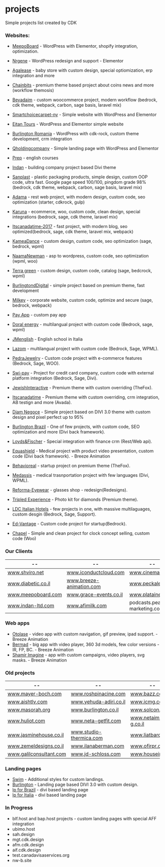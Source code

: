 # projects
Simple projects list created by CDK

### Websites:
* [MeepoBoard](https://www.meepoboard.com) - WordPress with Elementor, shopify integration, optimization.
* [Nrgene](https://www.nrgene.com) - WordPress redesign and support - Elementor
* [Agalease](https://www.agalease-baby.co.il) - baby store with custom design, special optiomization, erp integration and more
* [Chainbits](https://www.chainbits.com) - premium theme based project about coins news and more (workflow themosis)
* [Beyadaim](https://www.beyadaim.com) - custom woocommerce project, modern workflow (bedrock, cdk theme, webpack, carbon, sage basis, laravel mix)
* [Smartchoicecarpet-ny](https://www.smartchoicecarpet-ny.com) - Simple website with WordPress and Elementor

* [Eitan Tours](https://eitan.tours) - WordPress and Elementor simple website
* [Burlington Romania](https://www.burlingtonenglish.ro) - WordPress with cdk-rock, custom theme development, crm integration
* [Qholdingcompany](https://qmd.qholdingcompany.com) - Simple landing page with WordPress and Elementor
* [Prep](https://www.prep.co.il) - english courses
* [Indan](http://ind.cdk.co.il) - building company project based Divi theme
* [Sanplast](https://www.sanplast.co.il/) - plastic packaging products, simple design, custom OOP code, ultra fast. Google page speed 100/100, pingdom grade 98% (bedrock, cdk theme, webpack, carbon, sage basis, laravel mix)
* [Adama](https://www.adamaltd.co.il) - rest web project, with modern design, custom code, seo optimization (starter, cdkrock, gulp)
* [Karuna](https://www.karuna.co.il) - ecommerce, woo, custom code, clean design, special integrations (bedrock, sage, cdk theme, laravel mix)
* [Itscanadatime-2017](https://www.itscanadatime.com) - fast project, with modern blog, seo optimized(bedrock, sage, cdk theme, laravel mix, webpack)
* [KameaDance](https://www.kameadance.com) - custom design, custom code, seo optimization (sage, bedrock, wpml)
* [NaamaNewman](https://www.naamanewman.co.il) - asp to wordpress, custom code, seo optimization (wpml, woo)
* [Terra green](http://www.terragreenmed.com) - custom design, custom code, catalog (sage, bedcrock, wpml)
* [BurlingtondDigital](http://www.burlingtondigital.com) - simple project based on premium theme, fast development
* [Milkey](https://www.milkey.co.ke/) - corporate website, custom code, optimize and secure (sage, bedrock, webpack)
* [Pay App](https://pay.itscanadatime.com) - custom pay app
* [Doral energy](http://doral-energy.com) - multilangual project with custom code (Bedrock, sage, wpml)
* [JMenglish](https://www.jmenglish.it) - English school in Italia
* [Lazom](http://www.lazrom.com) - multilangual project with custom code (Bedrock, Sage, WPML).
* [PedraJewelry](http://pedrajewelry.co.il) - Custom code project with e-commerce features (Bedrock, Sage, WOO).
* [Swi-pay](https://www.swi-pay.com) - Project for credit card company, custom code with external platform integration (Bedrock, Sage, Divi).
* [JewishInteractive](http://jewishinteractive.org) - Premium theme with custom overriding (TheFox).
* [Itscanadatime](https://www.itscanadatime.com) - Premium theme with custom overriding, crm integration, AB testign and more (Avada).
* [Diam Negoce](https://www.diam-negoce.com) - Simple project based on DIVI 3.0 theme with custom design and pixel perfect up to 95%
* [Burlington Brazil](https://www.institutomindset.com.br) - One of few projects, with custom code, SEO optimization and more (Divi back framework).
* [Loyds&Fischer](https://www.lloyds-and-fischer.com) - Special integration with finance crm (Rest/Web api).
* [Equashield](http://www.equashield.com) - Medical project with product video presentation, custom code (Divi back framework). - Breeze Animation
* [Behavioreal](http://www.behavioreal.com) - startup project on premium theme (TheFox).
* [Medassis](http://medassis.org) - medical trasnportation project with few languages (Divi, WPML).
* [Reforma-Eyewear](http://reforma-eyewear.com) - glasses shop - redesign(Redesigns).
* [Tripled Experience](http://tripled-experience.com) - Photo kit for diamonds (Premium theme).
* [LDC Italian Hotels](http://www.ldcitalianhotels.com) - few projects in one, with massive multilaguages, custom desgin (Bedrock, Sage, Support).
* [Ed-Vantage](http://ed-vantage.co/) - Custom code project for startup(Bedrock).
* [Chapel](http://dev.chapel.se) - Simple and clean project for clock concept selling, custom code (Woo)

### Our Clients
--  |  -- | --  |  --
--- | --- | --- | ---
www.shviro.net            | www.iconductcloud.com       | www.cinemall.co.il                | www.tag.org.il
www.diabetic.co.il        | www.breeze-animation.com    | www.peckale.com                   | www.bookkeepers.org.il
www.meepoboard.com        | www.grace-events.co.il      | www.plataine.com                  | www.qaviton.com
www.indan-ltd.com         | www.afimilk.com             | podcasts.peaches-marketing.com    | www.cloudonix.io

### Web apps
* [Otolase](http://otolase.breeze-animation.com/video-app/otolase/) - video app with custom navigation, gif preview, ipad support. - Breeze Animation
* [Bermad](http://fp.bermadsolutions.com) - big app with video player, 360 3d models, few color versions - IR, FP, BC. - Breeze Animation
* [Shamir Imagine](http://imagine.shamir.com) - app with custom campaigns, video players, svg masks. - Breeze Animation

### Old projects
--  |  -- | --  |  --
--- | --- | --- | ---
www.mayer-boch.com      | www.roshpinacine.com    | www.bazz.co         | www.arazimhotel.co.il
www.aishtlv.com         | www.yehuda-adiri.co.il  | www.icmg.co.il      | www.rop.co.il
www.masorah.org         | www.burlington.co.il    | www.solcon.co.il    | www.ez-4u.co.il
www.huliot.com          | www.neta-getfit.com     | www.netaim-g.co.il  | www.monfort.co.il
www.jasminehouse.co.il  | www.studio-thermica.com | www.liatbaroz.co.il | www.dortal-nadlan.co.il
www.zemeldesigns.co.il  | www.ilanaberman.com     | www.ofirpr.co.il    | www.almi.co.il
www.galilconsultant.com | www.jd-schloss.com      | www.housein.co.il   | www.freestyle1.co.il

### Landing pages
* [Swim](https://lp.ti-swim.co.il/) - Additional styles for custom landings.
* [Burlington](https://lp.burlingtonenglish.co.il/) - Landing page based DIVI 3.0 with custom design.
* [lp for Brazil](http://lp.institutomindset.com.br) - divi based landing page
* [lp for Italia](http://lp.jmenglish.it) - divi based landing page

### In Progress
* blf.host and bap.host projects - custom landing pages with special AFF integration
* ubimo.host
* sah.design
* mgt.cdk.design
* afm.cdk.design
* aif.cdk.design
* test.canadavisaservices.org
* nw-b.site
